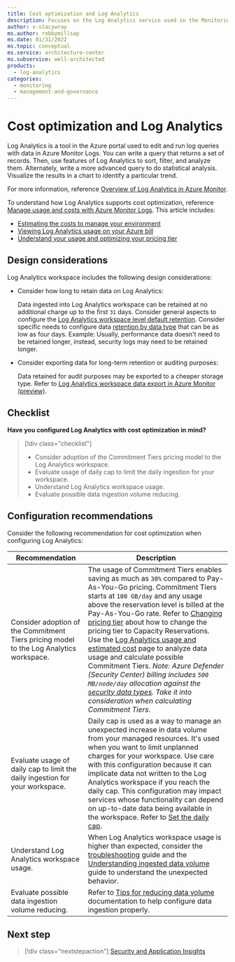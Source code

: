```yaml
---
title: Cost optimization and Log Analytics
description: Focuses on the Log Analytics service used in the Monitoring solution to provide best-practice, design considerations, and configuration recommendations related to Cost optimization.
author: v-stacywray
ms.author: robbymillsap
ms.date: 01/31/2022
ms.topic: conceptual
ms.service: architecture-center
ms.subservice: well-architected
products:
  - log-analytics
categories:
  - monitoring
  - management-and-governance
---
```


# Cost optimization and Log Analytics

Log Analytics is a tool in the Azure portal used to edit and run log queries with data in Azure Monitor Logs. You can write a query that returns a set of records. Then, use features of Log Analytics to sort, filter, and analyze them. Alternately, write a more advanced query to do statistical analysis. Visualize the results in a chart to identify a particular trend.

For more information, reference [Overview of Log Analytics in Azure Monitor](/azure/azure-monitor/logs/log-analytics-overview).

To understand how Log Analytics supports cost optimization, reference [Manage usage and costs with Azure Monitor Logs](/azure/azure-monitor/logs/manage-cost-storage). This article includes:

- [Estimating the costs to manage your environment](/azure/azure-monitor/logs/manage-cost-storage#estimating-the-costs-to-manage-your-environment)
- [Viewing Log Analytics usage on your Azure bill](/azure/azure-monitor/logs/manage-cost-storage#viewing-log-analytics-usage-on-your-azure-bill)
- [Understand your usage and optimizing your pricing tier](/azure/azure-monitor/logs/manage-cost-storage#understand-your-usage-and-optimizing-your-pricing-tier)

## Design considerations

Log Analytics workspace includes the following design considerations:

- Consider how long to retain data on Log Analytics:

  Data ingested into Log Analytics workspace can be retained at no additional charge up to the first `31` days. Consider general aspects to configure the [Log Analytics workspace level default retention](/azure/azure-monitor/logs/manage-cost-storage#workspace-level-default-retention). Consider specific needs to configure data [retention by data type](/azure/azure-monitor/logs/manage-cost-storage#retention-by-data-type) that can be as low as four days. Example: Usually, performance data doesn't need to be retained longer, instead, security logs may need to be retained longer.

- Consider exporting data for long-term retention or auditing purposes:

  Data retained for audit purposes may be exported to a cheaper storage type. Refer to [Log Analytics workspace data export in Azure Monitor (preview)](/azure/azure-monitor/logs/logs-data-export?tabs=portal).

## Checklist

**Have you configured Log Analytics with cost optimization in mind?**

> [!div class="checklist"]
> - Consider adoption of the Commitment Tiers pricing model to the Log Analytics workspace.
> - Evaluate usage of daily cap to limit the daily ingestion for your workspace.
> - Understand Log Analytics workspace usage.
> - Evaluate possible data ingestion volume reducing.

## Configuration recommendations

Consider the following recommendation for cost optimization when configuring Log Analytics:

|Recommendation|Description|
|--------------|-----------|
|Consider adoption of the Commitment Tiers pricing model to the Log Analytics workspace.|The usage of Commitment Tiers enables saving as much as `30%` compared to Pay-As-You-Go pricing. Commitment Tiers starts at `100 GB/day` and any usage above the reservation level is billed at the Pay-As-You-Go rate. Refer to [Changing pricing tier](/azure/azure-monitor/logs/manage-cost-storage#changing-pricing-tier) about how to change the pricing tier to Capacity Reservations. Use the [Log Analytics usage and estimated cost](/azure/azure-monitor/logs/manage-cost-storage#understand-your-usage-and-estimate-costs) page to analyze data usage and calculate possible Commitment Tiers. *Note: Azure Defender (Security Center) billing includes `500 MB/node/day` allocation against the [security data types](/azure/azure-monitor/reference/tables/tables-category#security). Take it into consideration when calculating Commitment Tiers.*|
|Evaluate usage of daily cap to limit the daily ingestion for your workspace.|Daily cap is used as a way to manage an unexpected increase in data volume from your managed resources. It's used when you want to limit unplanned charges for your workspace. Use care with this configuration because it can implicate data not written to the Log Analytics workspace if you reach the daily cap. This configuration may impact services whose functionality can depend on up-to-date data being available in the workspace. Refer to [Set the daily cap](/azure/azure-monitor/logs/manage-cost-storage#set-the-daily-cap).|
|Understand Log Analytics workspace usage.|When Log Analytics workspace usage is higher than expected, consider the [troubleshooting](/azure/azure-monitor/logs/manage-cost-storage#troubleshooting-why-usage-is-higher-than-expected) guide and the [Understanding ingested data volume](/azure/azure-monitor/logs/manage-cost-storage#understanding-ingested-data-volume) guide to understand the unexpected behavior.|
|Evaluate possible data ingestion volume reducing.|Refer to [Tips for reducing data volume](/azure/azure-monitor/logs/manage-cost-storage#tips-for-reducing-data-volume) documentation to help configure data ingestion properly.|

## Next step

> [!div class="nextstepaction"]
> [Security and Application Insights](../../monitoring/application-insights/security.md)